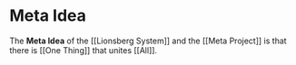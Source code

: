 # Meta Idea

The **Meta Idea** of the [[Lionsberg System]] and the [[Meta Project]] is that there is [[One Thing]] that unites [[All]].